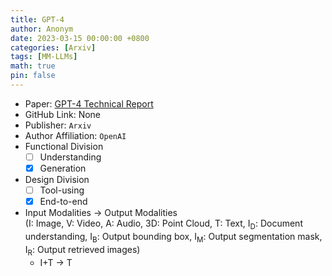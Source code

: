 ```yaml
---
title: GPT-4
author: Anonym
date: 2023-03-15 00:00:00 +0800
categories: [Arxiv]
tags: [MM-LLMs]
math: true
pin: false
---
```


- Paper: [GPT-4 Technical Report](https://arxiv.org/abs/2303.08774)
- GitHub Link: None
- Publisher: `Arxiv`
- Author Affiliation: `OpenAI`
- Functional Division
  + [ ] Understanding
  + [x] Generation
- Design Division
  + [ ] Tool-using
  + [x] End-to-end
- Input Modalities $\rightarrow$ Output Modalities <br />(I: Image, V: Video, A: Audio, 3D: Point Cloud, T: Text, I<sub>D</sub>: Document understanding, I<sub>B</sub>: Output bounding box, I<sub>M</sub>: Output segmentation mask, I<sub>R</sub>: Output retrieved images)
  + I+T $\rightarrow$ T
